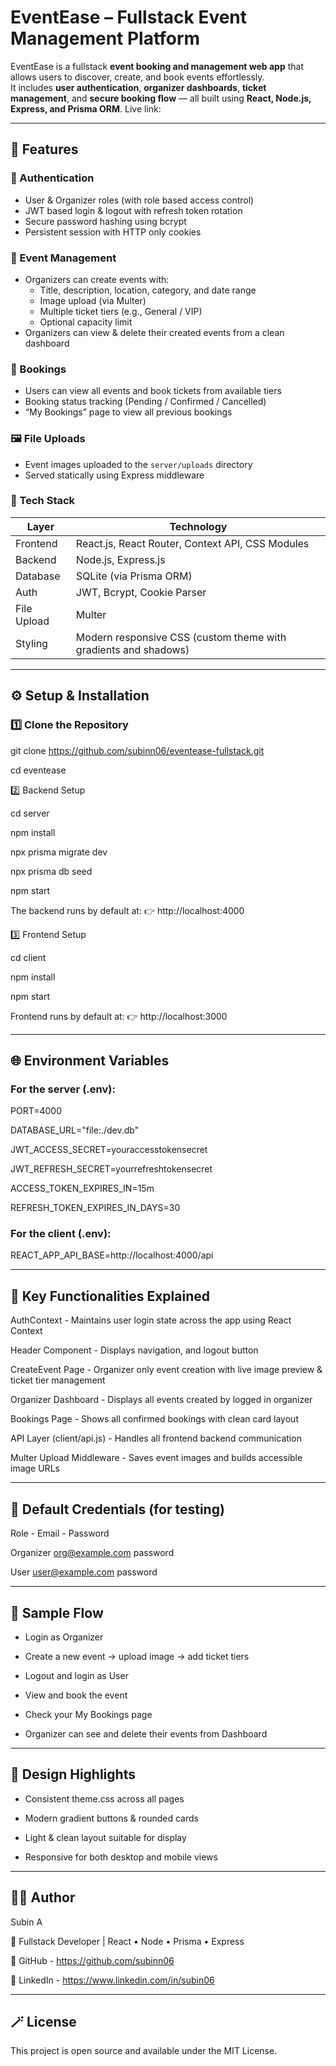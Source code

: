 # EventEase – Fullstack Event Management Platform

EventEase is a fullstack **event booking and management web app** that allows users to discover, create, and book events effortlessly.  
It includes **user authentication**, **organizer dashboards**, **ticket management**, and **secure booking flow** — all built using **React, Node.js, Express, and Prisma ORM**.
Live link:

---

## 🚀 Features

### 👥 Authentication
- User & Organizer roles (with role based access control)
- JWT based login & logout with refresh token rotation
- Secure password hashing using bcrypt
- Persistent session with HTTP only cookies

### 🎫 Event Management
- Organizers can create events with:
  - Title, description, location, category, and date range
  - Image upload (via Multer)
  - Multiple ticket tiers (e.g., General / VIP)
  - Optional capacity limit
- Organizers can view & delete their created events from a clean dashboard

### 🧾 Bookings
- Users can view all events and book tickets from available tiers
- Booking status tracking (Pending / Confirmed / Cancelled)
- “My Bookings” page to view all previous bookings

### 🖼️ File Uploads
- Event images uploaded to the `server/uploads` directory
- Served statically using Express middleware

### 🧠 Tech Stack

| Layer | Technology |
|-------|-------------|
| Frontend | React.js, React Router, Context API, CSS Modules |
| Backend | Node.js, Express.js |
| Database | SQLite (via Prisma ORM) |
| Auth | JWT, Bcrypt, Cookie Parser |
| File Upload | Multer |
| Styling | Modern responsive CSS (custom theme with gradients and shadows) |

---

## ⚙️ Setup & Installation

### 1️⃣ Clone the Repository

git clone https://github.com/subinn06/eventease-fullstack.git

cd eventease

2️⃣ Backend Setup

cd server

npm install

npx prisma migrate dev

npx prisma db seed

npm start

The backend runs by default at:
👉 http://localhost:4000

3️⃣ Frontend Setup

cd client

npm install

npm start

Frontend runs by default at:
👉 http://localhost:3000

---

## 🌐 Environment Variables

### For the server (.env):

PORT=4000

DATABASE_URL="file:./dev.db"

JWT_ACCESS_SECRET=youraccesstokensecret

JWT_REFRESH_SECRET=yourrefreshtokensecret

ACCESS_TOKEN_EXPIRES_IN=15m

REFRESH_TOKEN_EXPIRES_IN_DAYS=30

### For the client (.env):

REACT_APP_API_BASE=http://localhost:4000/api

---

## 🧩 Key Functionalities Explained

AuthContext	- Maintains user login state across the app using React Context

Header Component - Displays navigation, and logout button

CreateEvent Page - Organizer only event creation with live image preview & ticket tier management

Organizer Dashboard - Displays all events created by logged in organizer

Bookings Page - Shows all confirmed bookings with clean card layout

API Layer (client/api.js) - Handles all frontend backend communication

Multer Upload Middleware - Saves event images and builds accessible image URLs

---

## 🧠 Default Credentials (for testing)

Role   -   Email   -   Password

Organizer   org@example.com   password

User   user@example.com   password

---

## 🧾 Sample Flow

- Login as Organizer

- Create a new event → upload image → add ticket tiers

- Logout and login as User

- View and book the event

- Check your My Bookings page

- Organizer can see and delete their events from Dashboard

---

## 🎨 Design Highlights

- Consistent theme.css across all pages

- Modern gradient buttons & rounded cards

- Light & clean layout suitable for display

- Responsive for both desktop and mobile views

---

## 🧑‍💻 Author

Subin A

💼 Fullstack Developer | React • Node • Prisma • Express

🔗 GitHub - https://github.com/subinn06

🔗 LinkedIn - https://www.linkedin.com/in/subin06

---

## 🪄 License

This project is open source and available under the MIT License.